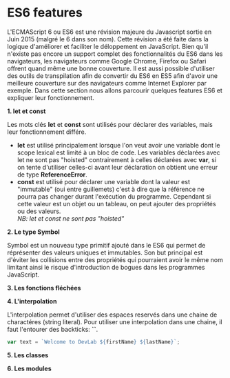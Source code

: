 # ES6 features
L'ECMAScript 6 ou ES6 est une révision majeure du Javascript sortie en Juin 2015 (malgré le 6 dans son nom). Cette révision a été faite dans la logique d'améliorer et faciliter le déloppement en JavaScript. 
Bien qu'il n'existe pas encore un support complet des fonctionnalités du ES6 dans les navigateurs, les navigateurs comme Google Chrome, Firefox ou Safari offrent quand même une bonne couverture.
Il est aussi possible d'utiliser des outils de transpilation afin de convertir du ES6 en ES5 afin d'avoir une meilleure couverture sur des navigateurs comme Internet Explorer par exemple.
Dans cette section nous allons parcourir quelques features ES6 et expliquer leur fonctionnement.

 **1. let et const**<br/>
 
 Les mots clés **let** et **const** sont utilisés pour déclarer des variables, mais leur fonctionnement différe.
 
 - **let** est utilisé principalement lorsque l'on veut avoir une variable dont le scope lexical est limité à un bloc de code. Les variables déclarées avec let ne sont pas "hoisted" contrairement à celles déclarées avec **var**, si on tente d'utiliser celles-ci avant leur déclaration on obtient une erreur de type **ReferenceError**.
 - **const** est utilisé pour déclarer une variable dont la valeur est "immutable" (oui entre guillemets) c'est à dire que la référence ne pourra pas changer durant l'exécution du programme. Cependant si cette valeur est un objet ou un tableau, on peut ajouter des propriétés ou des valeurs.<br/>
 *NB: let et const ne sont pas "hoisted"*
 
 **2. Le type Symbol**<br/>
 
 Symbol est un nouveau type primitif ajouté dans le ES6 qui permet de réprésenter des valeurs uniques et immutables. Son but principal est d'éviter les collisions entre des propriétés qui pourraient avoir le même nom limitant ainsi le risque d'introduction de bogues dans les programmes JavaScript.
 
 **3. Les fonctions fléchées**
 
 **4. L'interpolation**<br/>
 
 L'interpolation permet d'utiliser des espaces reservés dans une chaine de charactéres (string literal). Pour utiliser une interpolation dans une chaine, il faut l'entourer des backticks: **``**.
```javascript
var text = `Welcome to DevLab ${firstName} ${lastName}`;
```
 **5. Les classes**
 
 **6. Les modules**

